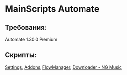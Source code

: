 # MainScripts Automate
## Требования:
Automate 1.30.0 Premium
## Скрипты:
[Settings](https://github.com/MainPlay-YT/MainScripts-Automate/blob/main/Settings/Readme/RU.md), [Addons](https://github.com/MainPlay-YT/MainScripts-Automate/blob/main/Addons/Readme/RU.md), [FlowManager](https://github.com/MainPlay-YT/MainScripts-Automate/blob/main/FlowManager/Readme/RU.md), [Downloader - NG Music](https://github.com/MainPlay-YT/MainScripts-Automate/blob/main/MainDownloaderNGMusic/Readme/RU.md)